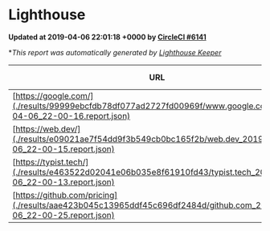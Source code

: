 
# Lighthouse

**Updated at 2019-04-06 22:01:18 +0000 by [CircleCI #6141](https://circleci.com/gh/ItinerisLtd/lighthouse-keeper-example/6141)**

**This report was automatically generated by [Lighthouse Keeper](https://github.com/itinerisltd/lighthouse-keeper)*

| URL | Performance | Accessibility | Best Practices | SEO | PWA | Updated At |
| --- | --- | --- | --- | --- | --- | --- |
| [https://google.com/](./results/99999ebcfdb78df077ad2727fd00969f/www.google.com_2019-04-06_22-00-16.report.json) | 0.95 | 0.71 | 0.93 | 0.82 | 0.58 | 2019-04-06T22:00:16.204Z |
| [https://web.dev/](./results/e09021ae7f54dd9f3b549cb0bc165f2b/web.dev_2019-04-06_22-00-15.report.json) | 0.9 | 0.93 | 1 | 0.96 | 1 | 2019-04-06T22:00:15.014Z |
| [https://typist.tech/](./results/e463522d02041e06b035e8f61910fd43/typist.tech_2019-04-06_22-00-13.report.json) | 1 |  |  |  |  | 2019-04-06T22:00:13.619Z |
| [https://github.com/pricing](./results/aae423b045c13965ddf45c696df2484d/github.com_2019-04-06_22-00-25.report.json) | 0.88 | 0.89 | 0.93 | 0.9 | 0.58 | 2019-04-06T22:00:25.588Z |
